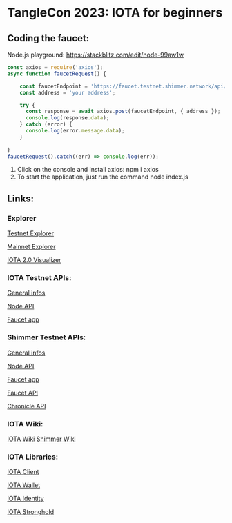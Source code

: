 # TangleCon 2023: IOTA for beginners

## Coding the faucet:
Node.js playground: https://stackblitz.com/edit/node-99aw1w
```javascripT
const axios = require('axios');
async function faucetRequest() {

    const faucetEndpoint = 'https://faucet.testnet.shimmer.network/api/enqueue';
    const address = 'your address';

    try {
      const response = await axios.post(faucetEndpoint, { address });
      console.log(response.data);
    } catch (error) {
      console.log(error.message.data);
    }
    
}
faucetRequest().catch((err) => console.log(err));
```
1) Click on the console and install axios: npm i axios
2) To start the application, just run the command node index.js



## Links:
        
### Explorer

[Testnet Explorer](https://explorer.iota.org/testnet)

[Mainnet Explorer](https://explorer.iota.org/mainnet)

[IOTA 2.0 Visualizer](https://v2.iota.org/visualizer)

        
### IOTA Testnet APIs:

[General infos](https://wiki.iota.org/develop/endpoints/devnet/)

[Node API](https://api.lb-0.h.chrysalis-devnet.iota.cafe)

[Faucet app](https://faucet.chrysalis-devnet.iota.cafe/)


### Shimmer Testnet APIs:
[General infos](https://wiki.iota.org/shimmer/develop/endpoints/testnet/)

[Node API](https://api.testnet.shimmer.network)

[Faucet app](https://faucet.testnet.shimmer.network)

[Faucet API](https://faucet.testnet.shimmer.network/api/enqueue)

[Chronicle API](https://chronicle.testnet.shimmer.network)

       
### IOTA Wiki:
[IOTA Wiki](https://wiki.iota.org/shimmer/develop/endpoints/testnet/)
[Shimmer Wiki](https://wiki.iota.org/shimmer)


### IOTA Libraries: 
[IOTA Client](https://github.com/iotaledger/iota.rs)

[IOTA Wallet](https://github.com/iotaledger/wallet.rs)

[IOTA Identity](https://github.com/iotaledger/identity.rs)

[IOTA Stronghold](https://github.com/iotaledger/stronghold.rs)
